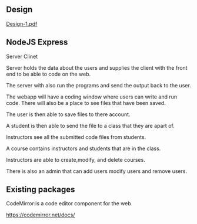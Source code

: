 ## Design
[Design-1.pdf](https://github.com/Duquesne-Spring-2024-COSC-481/Kendell-Barry/files/14088356/Design-1.pdf)




## NodeJS Express

Server Clinet

Server holds the data about the users and supplies the client with the front end to be able to code on the web.

The server with also run the programs and send the output back to the user.

The webapp will have a coding window where users can write and run code. There will also be a place to see files that have been saved. 

The user is then able to save files to there account.

A student is then able to send the file to a class that they are apart of.

Instructors see all the submitted code files from students.

A course contains instructors and students that are in the class.

Instructors are able to create,modify, and delete courses.

There is also an admin that can add users modify users and remove users.


## Existing packages

CodeMirror:is a code editor component for the web

https://codemirror.net/docs/







